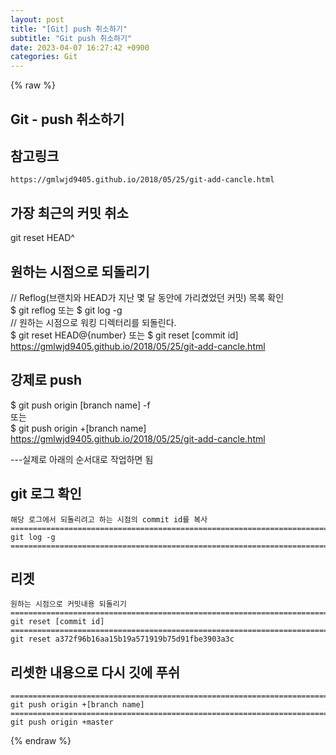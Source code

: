 ```yaml
---  
layout: post  
title: "[Git] push 취소하기"  
subtitle: "Git push 취소하기"  
date: 2023-04-07 16:27:42 +0900  
categories: Git  
---  
```

{% raw %}  
## Git - push 취소하기  
  
## 참고링크  
	https://gmlwjd9405.github.io/2018/05/25/git-add-cancle.html  
  
## 가장 최근의 커밋 취소  
  git reset HEAD^  
  
## 원하는 시점으로 되돌리기  
  // Reflog(브랜치와 HEAD가 지난 몇 달 동안에 가리켰었던 커밋) 목록 확인  
  $ git reflog 또는 $ git log -g  
  // 원하는 시점으로 워킹 디렉터리를 되돌린다.  
  $ git reset HEAD@{number} 또는 $ git reset [commit id]  
  https://gmlwjd9405.github.io/2018/05/25/git-add-cancle.html  
  
## 강제로 push  
  $ git push origin [branch name] -f  
  또는  
  $ git push origin +[branch name]  
  https://gmlwjd9405.github.io/2018/05/25/git-add-cancle.html  
  
---실제로 아래의 순서대로 작업하면 됨  
  
## git 로그 확인  
  
	해당 로그에서 되돌리려고 하는 시점의 commit id를 복사  
	==================================================================================================================================================  
	git log -g  
	==================================================================================================================================================  
  
## 리겟  
	원하는 시점으로 커밋내용 되돌리기  
	==================================================================================================================================================  
	git reset [commit id]  
	==================================================================================================================================================  
	git reset a372f96b16aa15b19a571919b75d91fbe3903a3c  
  
## 리셋한 내용으로 다시 깃에 푸쉬  
	==================================================================================================================================================  
	git push origin +[branch name]  
	==================================================================================================================================================  
	git push origin +master  
  
{% endraw %}